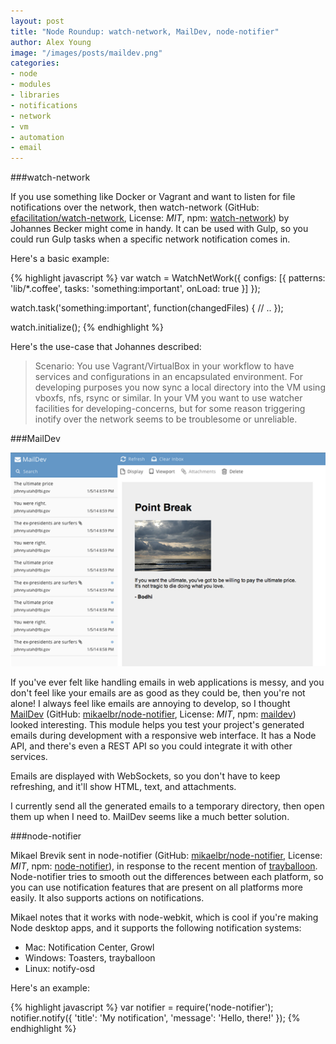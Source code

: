 ```yaml
---
layout: post
title: "Node Roundup: watch-network, MailDev, node-notifier"
author: Alex Young
image: "/images/posts/maildev.png"
categories:
- node
- modules
- libraries
- notifications
- network
- vm
- automation
- email
---
```


###watch-network

If you use something like Docker or Vagrant and want to listen for file notifications over the network, then watch-network (GitHub: [efacilitation/watch-network](https://github.com/efacilitation/watch-network), License: _MIT_, npm: [watch-network](https://www.npmjs.com/package/watch-network)) by Johannes Becker might come in handy.  It can be used with Gulp, so you could run Gulp tasks when a specific network notification comes in.

Here's a basic example:

{% highlight javascript %}
var watch = WatchNetWork({
  configs: [{
    patterns: 'lib/*.coffee',
    tasks: 'something:important',
    onLoad: true
  }]
});

watch.task('something:important', function(changedFiles) {
  // ..
});

watch.initialize();
{% endhighlight %}

Here's the use-case that Johannes described:

> Scenario: You use Vagrant/VirtualBox in your workflow to have services and configurations in an encapsulated environment. For developing purposes you now sync a local directory into the VM using vboxfs, nfs, rsync or similar. In your VM you want to use watcher facilities for developing-concerns, but for some reason triggering inotify over the network seems to be troublesome or unreliable.

###MailDev

![MailDev](/images/posts/maildev.png)

If you've ever felt like handling emails in web applications is messy, and you don't feel like your emails are as good as they could be, then you're not alone!  I always feel like emails are annoying to develop, so I thought [MailDev](http://djfarrelly.github.io/MailDev/) (GitHub: [mikaelbr/node-notifier](https://github.com/mikaelbr/node-notifier), License: _MIT_, npm: [maildev](https://www.npmjs.com/package/maildev)) looked interesting.  This module helps you test your project's generated emails during development with a responsive web interface.  It has a Node API, and there's even a REST API so you could integrate it with other services.

Emails are displayed with WebSockets, so you don't have to keep refreshing, and it'll show HTML, text, and attachments.

I currently send all the generated emails to a temporary directory, then open them up when I need to.  MailDev seems like a much better solution.

###node-notifier

Mikael Brevik sent in node-notifier (GitHub: [mikaelbr/node-notifier](https://github.com/mikaelbr/node-notifier), License: _MIT_, npm: [node-notifier](https://www.npmjs.com/package/node-notifier)), in response to the recent mention of [trayballoon](https://www.npmjs.com/package/trayballoon).  Node-notifier tries to smooth out the differences between each platform, so you can use notification features that are present on all platforms more easily.  It also supports actions on notifications.

Mikael notes that it works with node-webkit, which is cool if you're making Node desktop apps, and it supports the following notification systems:

* Mac: Notification Center, Growl
* Windows: Toasters, trayballoon
* Linux: notify-osd

Here's an example:

{% highlight javascript %}
var notifier = require('node-notifier');
notifier.notify({
  'title': 'My notification',
  'message': 'Hello, there!'
});
{% endhighlight %}
